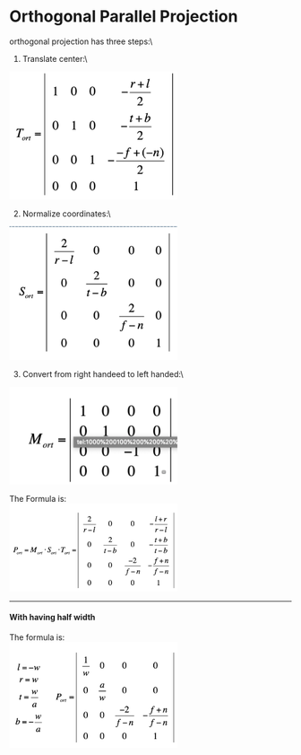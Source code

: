 # Orthogonal Parallel Projection

orthogonal projection has three steps:\
1. Translate center:\
<img width="300" src="./images/TranslateCenter.png">

2. Normalize coordinates:\
<img width="300" src="./images/NormalaizeCordinate.png">

3. Convert from right handeed to left handed:\
<img width="300" src="./images/ConvertToLeftHanded.png">

The Formula is:\
<img width="300" src="./images/WithoutW.png">

-----
#### With having half width

The formula is:\
<img width="300" src="./images/WithW.png">


